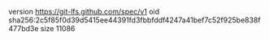 version https://git-lfs.github.com/spec/v1
oid sha256:2c5f85f0d39d5415ee44391fd3fbbfddf4247a41bef7c52f925be838f477bd3e
size 11086
